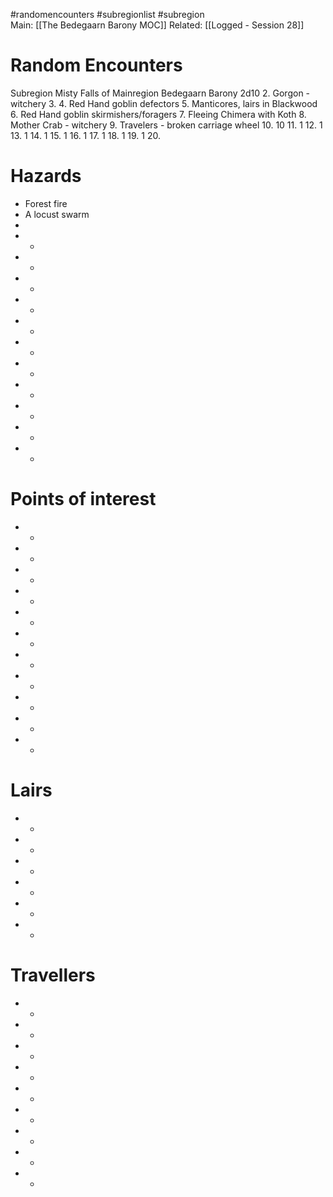 #randomencounters  #subregionlist #subregion  
Main: [[The Bedegaarn Barony MOC]]
Related:  [[Logged -  Session 28]]

# Random Encounters
Subregion Misty Falls of Mainregion Bedegaarn Barony
2d10
2. Gorgon - witchery
3. 
4. Red Hand goblin defectors
5. Manticores, lairs in Blackwood
6. Red Hand goblin skirmishers/foragers
7. Fleeing Chimera with Koth
8.  Mother Crab - witchery
9. Travelers - broken carriage wheel
10. 10
11. 1
12. 1
13. 1
14. 1
15. 1
16. 1
17. 1
18. 1
19. 1
20. 



# Hazards
- Forest fire
- A locust swarm
- 
- -
- -
- -
- -
- -
- -
- -
- -
- -
- -
- -

# Points of interest
- - 
- -
- -
- -
- -
- -
- -
- -
- -
- -
- -

# Lairs
- -
- -
- -
- -
- -
- -

# Travellers
- -
- -
- -
- -
- -
- -
- -
- -
- -
